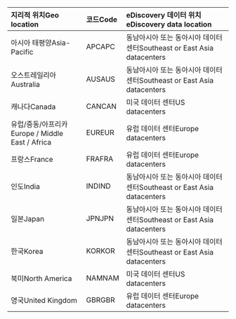 
|<span data-ttu-id="49d04-101">**지리적 위치**</span><span class="sxs-lookup"><span data-stu-id="49d04-101">**Geo location**</span></span>             |<span data-ttu-id="49d04-102">**코드**</span><span class="sxs-lookup"><span data-stu-id="49d04-102">**Code**</span></span>|<span data-ttu-id="49d04-103">**eDiscovery 데이터 위치**</span><span class="sxs-lookup"><span data-stu-id="49d04-103">**eDiscovery data location**</span></span>      |
|:----------------------------|:-------|:---------------------------------|
|<span data-ttu-id="49d04-104">아시아 태평양</span><span class="sxs-lookup"><span data-stu-id="49d04-104">Asia-Pacific</span></span>                 |<span data-ttu-id="49d04-105">APC</span><span class="sxs-lookup"><span data-stu-id="49d04-105">APC</span></span>     |<span data-ttu-id="49d04-106">동남아시아 또는 동아시아 데이터 센터</span><span class="sxs-lookup"><span data-stu-id="49d04-106">Southeast or East Asia datacenters</span></span>|
|<span data-ttu-id="49d04-107">오스트레일리아</span><span class="sxs-lookup"><span data-stu-id="49d04-107">Australia</span></span>                    |<span data-ttu-id="49d04-108">AUS</span><span class="sxs-lookup"><span data-stu-id="49d04-108">AUS</span></span>     |<span data-ttu-id="49d04-109">동남아시아 또는 동아시아 데이터 센터</span><span class="sxs-lookup"><span data-stu-id="49d04-109">Southeast or East Asia datacenters</span></span>|
|<span data-ttu-id="49d04-110">캐나다</span><span class="sxs-lookup"><span data-stu-id="49d04-110">Canada</span></span>                       |<span data-ttu-id="49d04-111">CAN</span><span class="sxs-lookup"><span data-stu-id="49d04-111">CAN</span></span>     |<span data-ttu-id="49d04-112">미국 데이터 센터</span><span class="sxs-lookup"><span data-stu-id="49d04-112">US datacenters</span></span>                    |
|<span data-ttu-id="49d04-113">유럽/중동/아프리카</span><span class="sxs-lookup"><span data-stu-id="49d04-113">Europe / Middle East / Africa</span></span>|<span data-ttu-id="49d04-114">EUR</span><span class="sxs-lookup"><span data-stu-id="49d04-114">EUR</span></span>     |<span data-ttu-id="49d04-115">유럽 데이터 센터</span><span class="sxs-lookup"><span data-stu-id="49d04-115">Europe datacenters</span></span>                |
|<span data-ttu-id="49d04-116">프랑스</span><span class="sxs-lookup"><span data-stu-id="49d04-116">France</span></span>                       |<span data-ttu-id="49d04-117">FRA</span><span class="sxs-lookup"><span data-stu-id="49d04-117">FRA</span></span>     |<span data-ttu-id="49d04-118">유럽 데이터 센터</span><span class="sxs-lookup"><span data-stu-id="49d04-118">Europe datacenters</span></span>                |
|<span data-ttu-id="49d04-119">인도</span><span class="sxs-lookup"><span data-stu-id="49d04-119">India</span></span>                        |<span data-ttu-id="49d04-120">IND</span><span class="sxs-lookup"><span data-stu-id="49d04-120">IND</span></span>     |<span data-ttu-id="49d04-121">동남아시아 또는 동아시아 데이터 센터</span><span class="sxs-lookup"><span data-stu-id="49d04-121">Southeast or East Asia datacenters</span></span>|
|<span data-ttu-id="49d04-122">일본</span><span class="sxs-lookup"><span data-stu-id="49d04-122">Japan</span></span>                        |<span data-ttu-id="49d04-123">JPN</span><span class="sxs-lookup"><span data-stu-id="49d04-123">JPN</span></span>     |<span data-ttu-id="49d04-124">동남아시아 또는 동아시아 데이터 센터</span><span class="sxs-lookup"><span data-stu-id="49d04-124">Southeast or East Asia datacenters</span></span>|
|<span data-ttu-id="49d04-125">한국</span><span class="sxs-lookup"><span data-stu-id="49d04-125">Korea</span></span>                        |<span data-ttu-id="49d04-126">KOR</span><span class="sxs-lookup"><span data-stu-id="49d04-126">KOR</span></span>     |<span data-ttu-id="49d04-127">동남아시아 또는 동아시아 데이터 센터</span><span class="sxs-lookup"><span data-stu-id="49d04-127">Southeast or East Asia datacenters</span></span>|
|<span data-ttu-id="49d04-128">북미</span><span class="sxs-lookup"><span data-stu-id="49d04-128">North America</span></span>                |<span data-ttu-id="49d04-129">NAM</span><span class="sxs-lookup"><span data-stu-id="49d04-129">NAM</span></span>     |<span data-ttu-id="49d04-130">미국 데이터 센터</span><span class="sxs-lookup"><span data-stu-id="49d04-130">US datacenters</span></span>                    |
|<span data-ttu-id="49d04-131">영국</span><span class="sxs-lookup"><span data-stu-id="49d04-131">United Kingdom</span></span>               |<span data-ttu-id="49d04-132">GBR</span><span class="sxs-lookup"><span data-stu-id="49d04-132">GBR</span></span>     |<span data-ttu-id="49d04-133">유럽 데이터 센터</span><span class="sxs-lookup"><span data-stu-id="49d04-133">Europe datacenters</span></span>                |
